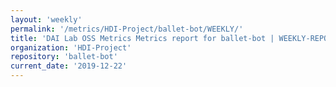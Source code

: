 ```yaml
---
layout: 'weekly'
permalink: '/metrics/HDI-Project/ballet-bot/WEEKLY/'
title: 'DAI Lab OSS Metrics Metrics report for ballet-bot | WEEKLY-REPORT-2019-12-22'
organization: 'HDI-Project'
repository: 'ballet-bot'
current_date: '2019-12-22'
---
```

